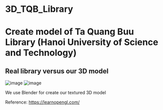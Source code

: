 # 3D_TQB_Library
# Create model of Ta Quang Buu Library (Hanoi University of Science and Technology)

## Real library versus our 3D model 
![image](https://user-images.githubusercontent.com/48611435/120131633-029d2980-c1f3-11eb-8ebf-a414ced057eb.png)
![image](https://user-images.githubusercontent.com/48611435/120130924-7dfddb80-c1f1-11eb-9cce-a9b14cda1937.png)


We use Blender for create our textured 3D model 

Reference: https://learnopengl.com/

